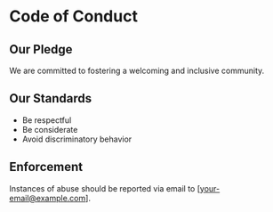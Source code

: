 # Code of Conduct

## Our Pledge
We are committed to fostering a welcoming and inclusive community.

## Our Standards
- Be respectful
- Be considerate
- Avoid discriminatory behavior

## Enforcement
Instances of abuse should be reported via email to [your-email@example.com].
